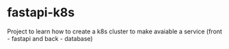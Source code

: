 # fastapi-k8s

Project to learn how to create a k8s cluster to make avaiable a service (front - fastapi and back - database)
